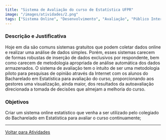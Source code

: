 ```yaml
---
title: "Sistema de Avaliação do curso de Estatística UFPR"
image: "/images/atividades/2.png"
tags: ["Sistema Online", "Desenvolvimento", "Avaliação", "Público Interno", "Pesquisa"]
---
```

  
### **Descrição e Justificativa**
  
Hoje em dia são comuns sistemas gratuitos que podem coletar dados online e realizar uma análise de dados simples. Porém, esses sistemas carecem de formas robustas de inserção de dados exclusivos por respondente, bem como carecem de metodologia apropriada de análise automática dos dados armazenados. O sistema de avaliação tem o intuito de ser uma metodologia piloto para pesquisas de opinião através da Internet com os alunos do Bacharelado em Estatística para avaliação do curso, proporcionando aos gestores uma visualização, ainda maior, dos resultados da autoavaliação direcionada a tomada de decisões que almejam a melhoria do curso.

### **Objetivos**

Criar um sistema online estatístico que venha a ser utilizado pelo colegiado do Bacharelado em Estatística para avaliar o curso continuamente;

---
[Voltar para Atividades](/atividades/)